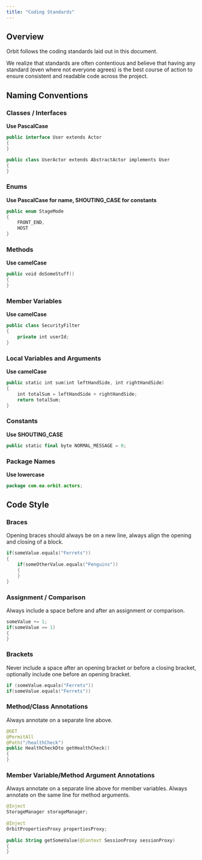 ```yaml
---
title: "Coding Standards"
---
```


Overview 
----------
Orbit follows the coding standards laid out in this document.

We realize that standards are often contentious and believe that having any standard (even where not everyone agrees) is the best course of action to ensure consistent and readable code across the project.

Naming Conventions 
----------

### Classes / Interfaces
**Use PascalCase** 
```kotlin
public interface User extends Actor
{
}

public class UserActor extends AbstractActor implements User
{
}
```

### Enums

**Use PascalCase for name, SHOUTING_CASE for constants** 
```kotlin
public enum StageMode
{
    FRONT_END, 
    HOST
}
```

### Methods 
**Use camelCase**
```kotlin
public void doSomeStuff()
{
}
```
### Member Variables
**Use camelCase**
```kotlin
public class SecurityFilter
{
    private int userId;
}
```

### Local Variables and Arguments
**Use camelCase**
```kotlin
public static int sum(int leftHandSide, int rightHandSide)
{
    int totalSum = leftHandSide + rightHandSide;
    return totalSum;
}
```

### Constants
**Use SHOUTING_CASE**
```kotlin
public static final byte NORMAL_MESSAGE = 0;
```

### Package Names
**Use lowercase** 
```kotlin
package com.ea.orbit.actors;
```

Code Style
----------

### Braces
Opening braces should always be on a new line, always align the opening and closing of a block.
```kotlin
if(someValue.equals("Ferrets"))
{
    if(someOtherValue.equals("Penguins"))
    {
    }
}
```

### Assignment / Comparison
Always include a space before and after an assignment or comparison.
```kotlin
someValue += 1;
if(someValue == 1)
{
}
```

### Brackets
Never include a space after an opening bracket or before a closing bracket, optionally include one before an opening bracket.
```kotlin
if (someValue.equals("Ferrets"))
if(someValue.equals("Ferrets"))
```

### Method/Class Annotations
Always annotate on a separate line above.
```kotlin
@GET 
@PermitAll 
@Path("/healthCheck")
public HealthCheckDto getHealthCheck()
{
}
```

### Member Variable/Method Argument Annotations
Always annotate on a separate line above for member variables. Always annotate on the same line for method arguments.
```kotlin
@Inject
StorageManager storageManager;
 
@Inject 
OrbitPropertiesProxy propertiesProxy;
 
public String getSomeValue(@Context SessionProxy sessionProxy)
{
}
```